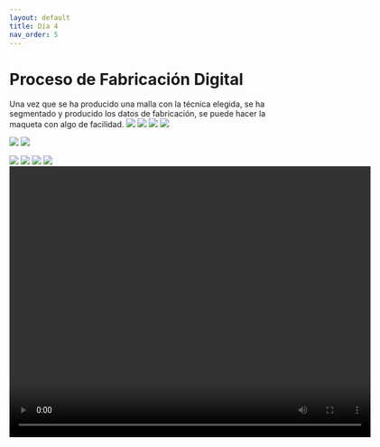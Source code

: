 ```yaml
---
layout: default
title: Día 4
nav_order: 5
---
```

# Proceso de Fabricación Digital

Una vez que se ha producido una malla con la técnica elegida, se ha segmentado y producido los datos de fabricación, se puede hacer la maqueta con algo de facilidad. 
![](../img/f8.JPG)
![](../img/f9.JPG)
![](../img/f10.JPG)
![](../img/f11.JPG)

![](../img/f1.jpeg)
![](../img/f1a.jpeg)

![](../img/f3.JPEG)
![](../img/f4.JPEG)
![](../img/f5.JPEG)
![](../img/f7.JPEG)
<video width="640" height="480" controls>
  <source src="../img/f2.MP4" type="video/mp4">
 Your browser does not support the video tag.
</video>



